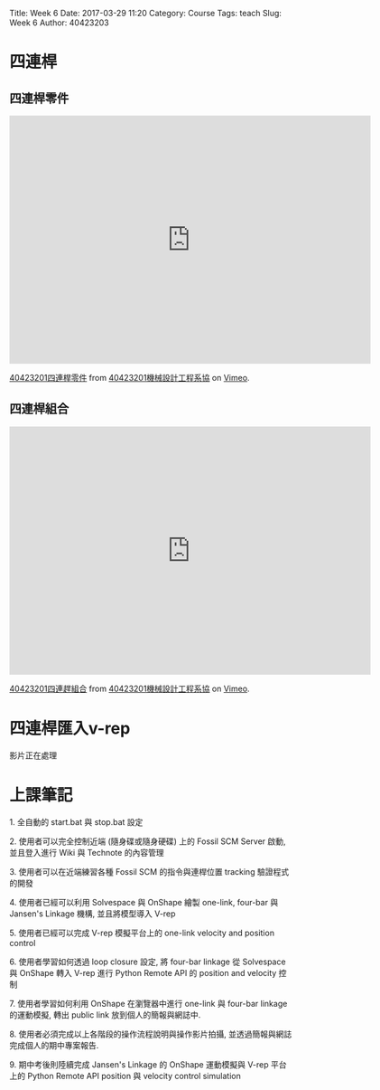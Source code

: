 Title: Week 6 
Date: 2017-03-29 11:20
Category: Course
Tags: teach
Slug: Week 6
Author: 40423203

<!-- PELICAN_END_SUMMARY -->

<h1>四連桿</h1>

<h2>四連桿零件</h2>

<iframe src="https://player.vimeo.com/video/211594708" width="640" height="439" frameborder="0" webkitallowfullscreen mozallowfullscreen allowfullscreen></iframe>
<p><a href="https://vimeo.com/211594708">40423201四連桿零件</a> from <a href="https://vimeo.com/user45597735">40423201機械設計工程系協</a> on <a href="https://vimeo.com">Vimeo</a>.</p>

<h2>四連桿組合</h2>

<iframe src="https://player.vimeo.com/video/211594891" width="640" height="439" frameborder="0" webkitallowfullscreen mozallowfullscreen allowfullscreen></iframe>
<p><a href="https://vimeo.com/211594891">40423201四連趕組合</a> from <a href="https://vimeo.com/user45597735">40423201機械設計工程系協</a> on <a href="https://vimeo.com">Vimeo</a>.</p>

<h1>四連桿匯入v-rep</h1>

影片正在處理

<h1>上課筆記</h1>

<p>1. 全自動的 start.bat 與 stop.bat 設定</p>
<p>2. 使用者可以完全控制近端 (隨身碟或隨身硬碟) 上的 Fossil SCM Server 啟動, 並且登入進行 Wiki 與 Technote 的內容管理</p>
<p>3. 使用者可以在近端練習各種 Fossil SCM 的指令與連桿位置 tracking 驗證程式的開發</p>
<p>4. 使用者已經可以利用 Solvespace 與 OnShape 繪製 one-link, four-bar 與 Jansen's Linkage 機構, 並且將模型導入 V-rep</p>
<p>5. 使用者已經可以完成 V-rep 模擬平台上的 one-link velocity and position control</p>
<p>6. 使用者學習如何透過 loop closure 設定, 將 four-bar linkage 從 Solvespace 與 OnShape 轉入 V-rep 進行 Python Remote API 的 position and velocity 控制</p>
<p>7. 使用者學習如何利用 OnShape 在瀏覽器中進行 one-link 與 four-bar linkage 的運動模擬, 轉出 public link 放到個人的簡報與網誌中.</p>
<p>8. 使用者必須完成以上各階段的操作流程說明與操作影片拍攝, 並透過簡報與網誌完成個人的期中專案報告.</p>
<p>9. 期中考後則陸續完成 Jansen's Linkage 的 OnShape 運動模擬與 V-rep 平台上的 Python Remote API position 與 velocity control simulation</p>


